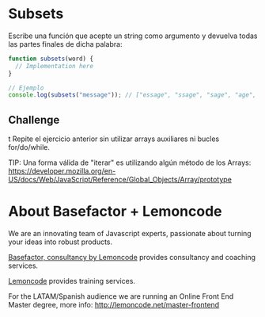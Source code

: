 # Subsets

Escribe una función que acepte un string como argumento y devuelva todas las partes finales de dicha palabra:

```javascript
function subsets(word) {
  // Implementation here
}

// Ejemplo
console.log(subsets("message")); // ["essage", "ssage", "sage", "age", "ge", "e"]
```

## Challenge
t
Repite el ejercicio anterior sin utilizar arrays auxiliares ni bucles for/do/while.

TIP: Una forma válida de "iterar" es utilizando algún método de los Arrays: https://developer.mozilla.org/en-US/docs/Web/JavaScript/Reference/Global_Objects/Array/prototype

# About Basefactor + Lemoncode

We are an innovating team of Javascript experts, passionate about turning your ideas into robust products.

[Basefactor, consultancy by Lemoncode](http://www.basefactor.com) provides consultancy and coaching services.

[Lemoncode](http://lemoncode.net/services/en/#en-home) provides training services.

For the LATAM/Spanish audience we are running an Online Front End Master degree, more info: http://lemoncode.net/master-frontend
